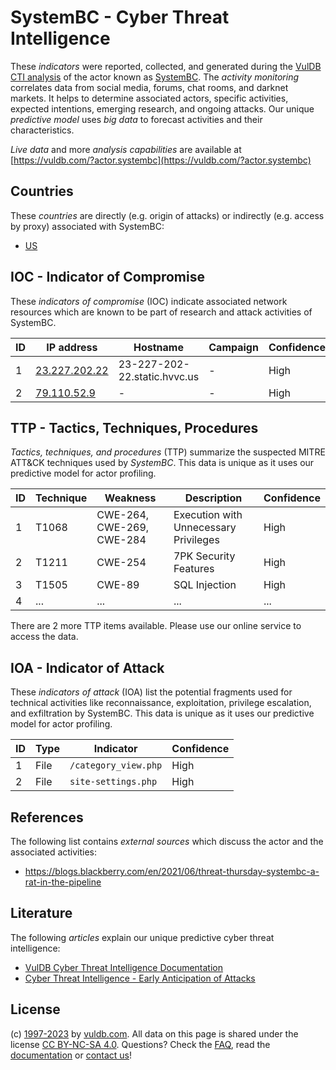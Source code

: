 # SystemBC - Cyber Threat Intelligence

These _indicators_ were reported, collected, and generated during the [VulDB CTI analysis](https://vuldb.com/?kb.cti) of the actor known as [SystemBC](https://vuldb.com/?actor.systembc). The _activity monitoring_ correlates data from social media, forums, chat rooms, and darknet markets. It helps to determine associated actors, specific activities, expected intentions, emerging research, and ongoing attacks. Our unique _predictive model_ uses _big data_ to forecast activities and their characteristics.

_Live data_ and more _analysis capabilities_ are available at [https://vuldb.com/?actor.systembc](https://vuldb.com/?actor.systembc)

## Countries

These _countries_ are directly (e.g. origin of attacks) or indirectly (e.g. access by proxy) associated with SystemBC:

* [US](https://vuldb.com/?country.us)

## IOC - Indicator of Compromise

These _indicators of compromise_ (IOC) indicate associated network resources which are known to be part of research and attack activities of SystemBC.

ID | IP address | Hostname | Campaign | Confidence
-- | ---------- | -------- | -------- | ----------
1 | [23.227.202.22](https://vuldb.com/?ip.23.227.202.22) | 23-227-202-22.static.hvvc.us | - | High
2 | [79.110.52.9](https://vuldb.com/?ip.79.110.52.9) | - | - | High

## TTP - Tactics, Techniques, Procedures

_Tactics, techniques, and procedures_ (TTP) summarize the suspected MITRE ATT&CK techniques used by _SystemBC_. This data is unique as it uses our predictive model for actor profiling.

ID | Technique | Weakness | Description | Confidence
-- | --------- | -------- | ----------- | ----------
1 | T1068 | CWE-264, CWE-269, CWE-284 | Execution with Unnecessary Privileges | High
2 | T1211 | CWE-254 | 7PK Security Features | High
3 | T1505 | CWE-89 | SQL Injection | High
4 | ... | ... | ... | ...

There are 2 more TTP items available. Please use our online service to access the data.

## IOA - Indicator of Attack

These _indicators of attack_ (IOA) list the potential fragments used for technical activities like reconnaissance, exploitation, privilege escalation, and exfiltration by SystemBC. This data is unique as it uses our predictive model for actor profiling.

ID | Type | Indicator | Confidence
-- | ---- | --------- | ----------
1 | File | `/category_view.php` | High
2 | File | `site-settings.php` | High

## References

The following list contains _external sources_ which discuss the actor and the associated activities:

* https://blogs.blackberry.com/en/2021/06/threat-thursday-systembc-a-rat-in-the-pipeline

## Literature

The following _articles_ explain our unique predictive cyber threat intelligence:

* [VulDB Cyber Threat Intelligence Documentation](https://vuldb.com/?kb.cti)
* [Cyber Threat Intelligence - Early Anticipation of Attacks](https://www.scip.ch/en/?labs.20201022)

## License

(c) [1997-2023](https://vuldb.com/?kb.changelog) by [vuldb.com](https://vuldb.com/?kb.about). All data on this page is shared under the license [CC BY-NC-SA 4.0](https://creativecommons.org/licenses/by-nc-sa/4.0/). Questions? Check the [FAQ](https://vuldb.com/?kb.faq), read the [documentation](https://vuldb.com/?kb) or [contact us](https://vuldb.com/?contact)!
